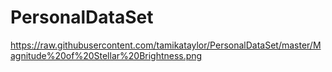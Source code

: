 # PersonalDataSet
https://raw.githubusercontent.com/tamikataylor/PersonalDataSet/master/Magnitude%20of%20Stellar%20Brightness.png
